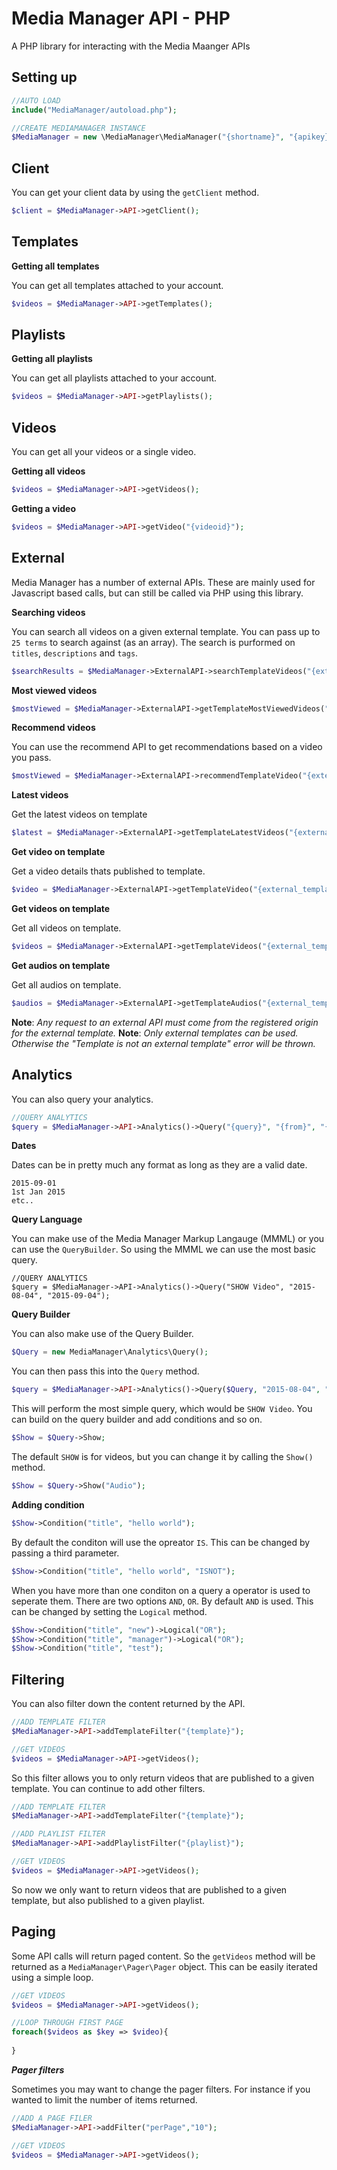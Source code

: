 # Media Manager API - PHP

A PHP library for interacting with the Media Maanger APIs

## Setting up

```php
//AUTO LOAD
include("MediaManager/autoload.php");

//CREATE MEDIAMANAGER INSTANCE
$MediaManager = new \MediaManager\MediaManager("{shortname}", "{apikey}");
```

## Client

You can get your client data by using the `getClient` method.

```php
$client = $MediaManager->API->getClient();
```

## Templates

**Getting all templates**

You can get all templates attached to your account.

```php
$videos = $MediaManager->API->getTemplates();
```

## Playlists

**Getting all playlists**

You can get all playlists attached to your account.

```php
$videos = $MediaManager->API->getPlaylists();
```

## Videos

You can get all your videos or a single video.

**Getting all videos**

```php
$videos = $MediaManager->API->getVideos();
```

**Getting a video**

```php
$videos = $MediaManager->API->getVideo("{videoid}");
```

## External

Media Manager has a number of external APIs. These are mainly used for Javascript based calls, but can still be called via PHP using this library.

**Searching videos**

You can search all videos on a given external template. You can pass up to `25 terms` to search against (as an array). The search is purformed on `titles`, `descriptions` and `tags`.

```php
$searchResults = $MediaManager->ExternalAPI->searchTemplateVideos("{external_template_id}", array("hello", "world"));
```

**Most viewed videos**

```php
$mostViewed = $MediaManager->ExternalAPI->getTemplateMostViewedVideos("{external_template_id}");
```

**Recommend videos**

You can use the recommend API to get recommendations based on a video you pass.

```php
$mostViewed = $MediaManager->ExternalAPI->recommendTemplateVideo("{external_template_id}","{videoid}");
```

**Latest videos**

Get the latest videos on template

```php
$latest = $MediaManager->ExternalAPI->getTemplateLatestVideos("{external_template_id}");
```

**Get video on template**

Get a video details thats published to template.

```php
$video = $MediaManager->ExternalAPI->getTemplateVideo("{external_template_id}", "{videoid}");
```

**Get videos on template**

Get all videos on template.

```php
$videos = $MediaManager->ExternalAPI->getTemplateVideos("{external_template_id}");
```

**Get audios on template**

Get all audios on template.

```php
$audios = $MediaManager->ExternalAPI->getTemplateAudios("{external_template_id}");
```



**Note**: *Any request to an external API must come from the registered origin for the external template.*
**Note**: *Only external templates can be used. Otherwise the "Template is not an external template" error will be thrown.*

## Analytics

You can also query your analytics.

```php
//QUERY ANALYTICS
$query = $MediaManager->API->Analytics()->Query("{query}", "{from}", "{to}");
```

**Dates**

Dates can be in pretty much any format as long as they are a valid date.

```
2015-09-01
1st Jan 2015
etc..
```

**Query Language**

You can make use of the Media Manager Markup Langauge (MMML) or you can use the `QueryBuilder`. So using the MMML we can use the most basic query.

```
//QUERY ANALYTICS
$query = $MediaManager->API->Analytics()->Query("SHOW Video", "2015-08-04", "2015-09-04");
```

**Query Builder**

You can also make use of the Query Builder.

```php
$Query = new MediaManager\Analytics\Query();
```

You can then pass this into the `Query` method.

```php
$query = $MediaManager->API->Analytics()->Query($Query, "2015-08-04", "2015-09-04");
```

This will perform the most simple query, which would be `SHOW Video`. You can build on the query builder and add conditions and so on.

```php
$Show = $Query->Show;
```

The default `SHOW` is for videos, but you can change it by calling the `Show()` method.

```php
$Show = $Query->Show("Audio");
```

**Adding condition**

```php
$Show->Condition("title", "hello world");
```

By default the conditon will use the opreator `IS`. This can be changed by passing a third parameter.

```php
$Show->Condition("title", "hello world", "ISNOT");
```

When you have more than one conditon on a query a operator is used to seperate them. There are two options `AND`, `OR`. By default `AND` is used. This can be changed by setting the `Logical` method.

```php
$Show->Condition("title", "new")->Logical("OR");
$Show->Condition("title", "manager")->Logical("OR");
$Show->Condition("title", "test");
```

## Filtering

You can also filter down the content returned by the API.

```php
//ADD TEMPLATE FILTER
$MediaManager->API->addTemplateFilter("{template}");

//GET VIDEOS
$videos = $MediaManager->API->getVideos();
```

So this filter allows you to only return videos that are published to a given template. You can continue to add other filters.

```php
//ADD TEMPLATE FILTER
$MediaManager->API->addTemplateFilter("{template}");

//ADD PLAYLIST FILTER
$MediaManager->API->addPlaylistFilter("{playlist}");

//GET VIDEOS
$videos = $MediaManager->API->getVideos();
```

So now we only want to return videos that are published to a given template, but also published to a given playlist.

## Paging

Some API calls will return paged content. So the `getVideos` method will be returned as a `MediaManager\Pager\Pager` object. This can be easily iterated using a simple loop.

```php
//GET VIDEOS
$videos = $MediaManager->API->getVideos();

//LOOP THROUGH FIRST PAGE
foreach($videos as $key => $video){
   
}
```

***Pager filters***

Sometimes you may want to change the pager filters. For instance if you wanted to limit the number of items returned.

```php
//ADD A PAGE FILER
$MediaManager->API->addFilter("perPage","10");

//GET VIDEOS
$videos = $MediaManager->API->getVideos();
```

